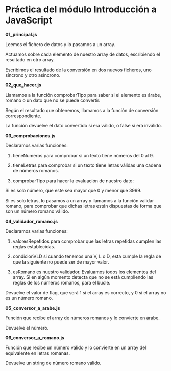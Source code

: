 # Práctica del módulo Introducción a JavaScript

**01_principal.js**

Leemos el fichero de datos y lo pasamos a un array.

Actuamos sobre cada elemento de nuestro array de datos, escribiendo el resultado en otro array.

Escribimos el resultado de la conversión en dos nuevos ficheros, uno síncrono y otro asíncrono.

**02_que_hacer.js**

Llamamos a la función comprobarTipo para saber si el elemento es árabe, romano o un dato que no se puede convertir.

Según el resultado que obtenemos, llamamos a la función de conversión correspondiente.

La función devuelve el dato convertido si era válido, o false si erá inválido.

**03_comprobaciones.js**

Declaramos varias funciones:

1. tieneNumeros para comprobar si un texto tiene números del 0 al 9.

2. tieneLetras para comprobar si un texto tiene letras válidas una cadena de números romanos.

3. comprobarTipo para hacer la evaluación de nuestro dato: 

Si es solo número, que este sea mayor que 0 y menor que 3999.

Si es solo letras, lo pasamos a un array y llamamos a la función validar romano, para comprobar que dichas letras están dispuestas de forma que son un número romano válido.

**04_validador_romano.js**

Declaramos varias funciones:

1. valoresRepetidos para comprobar que las letras repetidas cumplen las reglas establecidas.

2. condicionVLD si cuando tenemos una V, L o D, esta cumple la regla de que la siguiente no puede ser de mayor valor.

3. esRomano es nuestro validador. Evaluamos todos los elementos del array. Si en algún momento detecta que no se está cumpliendo las reglas de los números romanos, para el bucle. 

Devuelve el valor de flag, que será 1 si el array es correcto, y 0 si el array no es un número romano.

**05_conversor_a_arabe.js**

Función que recibe el array de números romanos y lo convierte en árabe.

Devuelve el número.

**06_conversor_a_romano.js**

Función que recibe un número válido y lo convierte en un array del equivalente en letras romanas.

Devuelve un string de número romano válido.